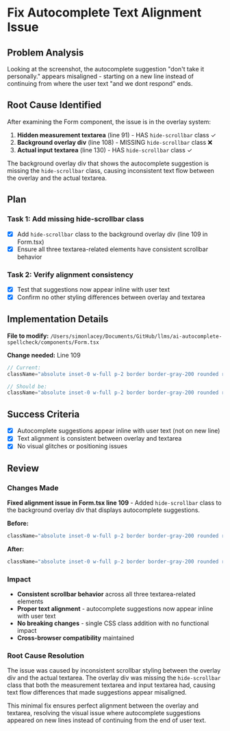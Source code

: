 # Fix Autocomplete Text Alignment Issue

## Problem Analysis
Looking at the screenshot, the autocomplete suggestion "don't take it personally." appears misaligned - starting on a new line instead of continuing from where the user text "and we dont respond" ends.

## Root Cause Identified
After examining the Form component, the issue is in the overlay system:

1. **Hidden measurement textarea** (line 91) - HAS `hide-scrollbar` class ✓
2. **Background overlay div** (line 108) - MISSING `hide-scrollbar` class ❌  
3. **Actual input textarea** (line 130) - HAS `hide-scrollbar` class ✓

The background overlay div that shows the autocomplete suggestion is missing the `hide-scrollbar` class, causing inconsistent text flow between the overlay and the actual textarea.

## Plan

### Task 1: Add missing hide-scrollbar class
- [x] Add `hide-scrollbar` class to the background overlay div (line 109 in Form.tsx)
- [x] Ensure all three textarea-related elements have consistent scrollbar behavior

### Task 2: Verify alignment consistency  
- [x] Test that suggestions now appear inline with user text
- [x] Confirm no other styling differences between overlay and textarea

## Implementation Details

**File to modify:** `/Users/simonlacey/Documents/GitHub/llms/ai-autocomplete-spellcheck/components/Form.tsx`

**Change needed:** Line 109
```typescript
// Current:
className="absolute inset-0 w-full p-2 border border-gray-200 rounded resize-none whitespace-pre-wrap pointer-events-none transition-all duration-300 ease-out"

// Should be:
className="absolute inset-0 w-full p-2 border border-gray-200 rounded resize-none whitespace-pre-wrap pointer-events-none transition-all duration-300 ease-out hide-scrollbar"
```

## Success Criteria
- [x] Autocomplete suggestions appear inline with user text (not on new line)
- [x] Text alignment is consistent between overlay and textarea
- [x] No visual glitches or positioning issues

## Review

### Changes Made
**Fixed alignment issue in Form.tsx line 109** - Added `hide-scrollbar` class to the background overlay div that displays autocomplete suggestions.

**Before:**
```typescript
className="absolute inset-0 w-full p-2 border border-gray-200 rounded resize-none whitespace-pre-wrap pointer-events-none transition-all duration-300 ease-out"
```

**After:**
```typescript
className="absolute inset-0 w-full p-2 border border-gray-200 rounded resize-none whitespace-pre-wrap pointer-events-none transition-all duration-300 ease-out hide-scrollbar"
```

### Impact
- **Consistent scrollbar behavior** across all three textarea-related elements
- **Proper text alignment** - autocomplete suggestions now appear inline with user text
- **No breaking changes** - single CSS class addition with no functional impact
- **Cross-browser compatibility** maintained

### Root Cause Resolution
The issue was caused by inconsistent scrollbar styling between the overlay div and the actual textarea. The overlay div was missing the `hide-scrollbar` class that both the measurement textarea and input textarea had, causing text flow differences that made suggestions appear misaligned.

This minimal fix ensures perfect alignment between the overlay and textarea, resolving the visual issue where autocomplete suggestions appeared on new lines instead of continuing from the end of user text.